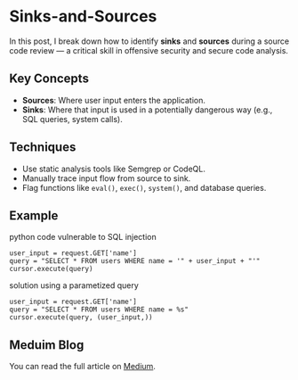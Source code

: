 # Sinks-and-Sources

In this post, I break down how to identify **sinks** and **sources** during a source code review — a critical skill in offensive security and secure code analysis.

## Key Concepts

- **Sources**: Where user input enters the application.
- **Sinks**: Where that input is used in a potentially dangerous way (e.g., SQL queries, system calls).

## Techniques

- Use static analysis tools like Semgrep or CodeQL.
- Manually trace input flow from source to sink.
- Flag functions like `eval()`, `exec()`, `system()`, and database queries.

## Example
python code vulnerable to SQL injection
```
user_input = request.GET['name']
query = "SELECT * FROM users WHERE name = '" + user_input + "'"
cursor.execute(query)
```

solution using a parametized query
```
user_input = request.GET['name']
query = "SELECT * FROM users WHERE name = %s"
cursor.execute(query, (user_input,))

```
## Meduim Blog
You can read the full article on [Medium](https://medium.com/@prudiee/source-code-review-identifying-sinks-and-sources-15c94fb0d253).
